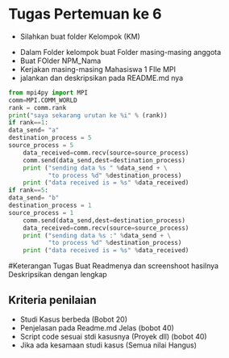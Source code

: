 # Tugas Pertemuan ke 6

- Silahkan buat folder Kelompok (KM)

* Dalam Folder kelompok buat Folder masing-masing anggota
* Buat FOlder NPM_Nama
* Kerjakan masing-masing Mahasiswa 1 FIle MPI
* jalankan dan deskripsikan pada README.md nya

```python
from mpi4py import MPI
comm=MPI.COMM_WORLD
rank = comm.rank
print("saya sekarang urutan ke %i" % (rank))
if rank==1:
data_send= "a"
destination_process = 5
source_process = 5
    data_received=comm.recv(source=source_process)
    comm.send(data_send,dest=destination_process)
    print ("sending data %s " %data_send + \
           "to process %d" %destination_process)
    print ("data received is = %s" %data_received)
if rank==5:
data_send= "b"
destination_process = 1
source_process = 1
    comm.send(data_send,dest=destination_process)
    data_received=comm.recv(source=source_process)
    print ("sending data %s :" %data_send + \
           "to process %d" %destination_process)
    print ("data received is = %s" %data_received)
```


#Keterangan Tugas
Buat Readmenya dan screenshoot hasilnya
Deskripsikan dengan lengkap

## Kriteria penilaian
* Studi Kasus berbeda (Bobot 20)
* Penjelasan pada Readme.md Jelas (bobot 40)
* Script code sesuai stdi kasusnya (Proyek dll) (bobot 40)
* Jika ada kesamaan studi kasus (Semua nilai Hangus)
